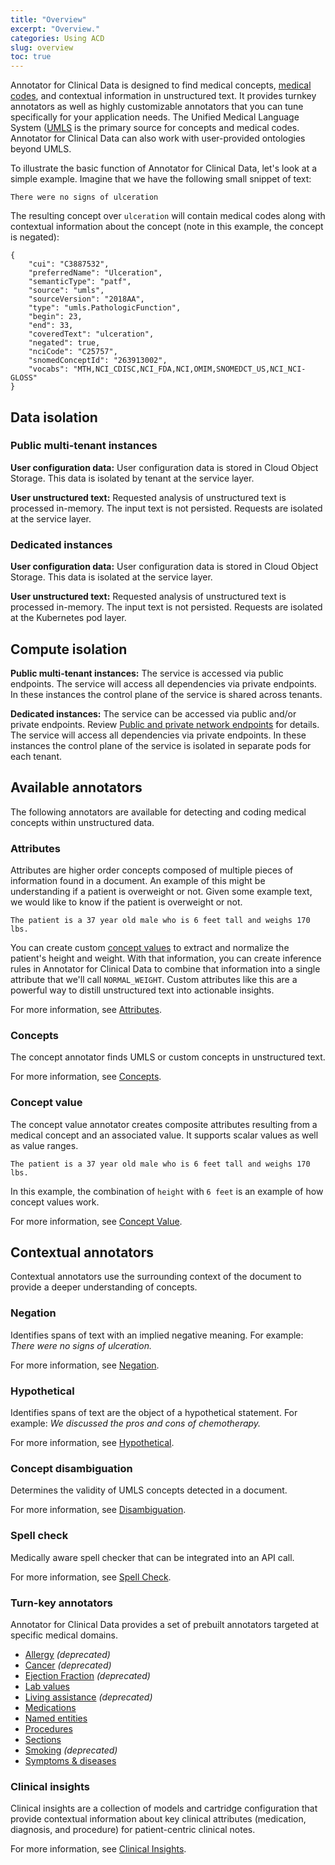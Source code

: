 ```yaml
---
title: "Overview"
excerpt: "Overview."
categories: Using ACD
slug: overview
toc: true
---
```

<!-- ---

copyright:
  years: 2020
lastupdated: "2020-04-01"

keywords: annotator clinical data, clinical data, annotation

subcollection: wh-acd

--- -->

<!-- # Overview -->

Annotator for Clinical Data is designed to find medical concepts, [medical codes](/clouddocs/medical_codes/), and contextual information in unstructured text. It provides turnkey annotators as well as highly customizable annotators that you can tune specifically for your application needs.  The Unified Medical Language System ([UMLS](https://www.nlm.nih.gov/research/umls/) is the primary source for concepts and medical codes. Annotator for Clinical Data can also work with user-provided ontologies beyond UMLS.  

To illustrate the basic function of Annotator for Clinical Data, let's look at a simple example.  Imagine that we have the following small snippet of text:

```
There were no signs of ulceration
```

The resulting concept over `ulceration` will contain medical codes along with contextual information about the concept (note in this example, the concept is negated):

```
{
    "cui": "C3887532",
    "preferredName": "Ulceration",
    "semanticType": "patf",
    "source": "umls",
    "sourceVersion": "2018AA",
    "type": "umls.PathologicFunction",
    "begin": 23,
    "end": 33,
    "coveredText": "ulceration",
    "negated": true,
    "nciCode": "C25757",
    "snomedConceptId": "263913002",
    "vocabs": "MTH,NCI_CDISC,NCI_FDA,NCI,OMIM,SNOMEDCT_US,NCI_NCI-GLOSS"
}
```

## Data isolation

### Public multi-tenant instances

**User configuration data:** User configuration data is stored in Cloud Object Storage. This data is isolated by tenant at the service layer.

**User unstructured text:** Requested analysis of unstructured text is processed in-memory. The input text is not persisted. Requests are isolated at the service layer.

### Dedicated instances

**User configuration data:** User configuration data is stored in Cloud Object Storage. This data is isolated at the service layer.

**User unstructured text:** Requested analysis of unstructured text is processed in-memory. The input text is not persisted. Requests are isolated at the Kubernetes pod layer.

## Compute isolation

**Public multi-tenant instances:** The service is accessed via public endpoints. The service will access all dependencies via private endpoints. In these instances the control plane of the service is shared across tenants.

**Dedicated instances:** The service can be accessed via public and/or private endpoints. Review [Public and private network endpoints](/about/overview/) for details. The service will access all dependencies via private endpoints. In these instances the control plane of the service is isolated in separate pods for each tenant.

## Available annotators

The following annotators are available for detecting and coding medical concepts within unstructured data.

### Attributes

Attributes are higher order concepts composed of multiple pieces of information found in a document.  An example of this might be understanding if a patient is overweight or not.  Given some example text, we would like to know if the patient is overweight or not.

```
The patient is a 37 year old male who is 6 feet tall and weighs 170 lbs.
```

You can create custom [concept values](/clouddocs/annotator_concept_value/) to extract and normalize the patient's height and weight.  With that information, you can create inference rules in Annotator for Clinical Data to combine that information into a single attribute that we'll call `NORMAL_WEIGHT`.  Custom attributes like this are a powerful way to distill unstructured text into actionable insights.

For more information, see [Attributes](/clouddocs/annotator_attribute_detection/).

### Concepts

The concept annotator finds UMLS or custom concepts in unstructured text.

For more information, see [Concepts](/clouddocs/annotator_concept_detection/).

### Concept value

The concept value annotator creates composite attributes resulting from a medical concept and an associated value.  It supports scalar values as well as value ranges.  

```
The patient is a 37 year old male who is 6 feet tall and weighs 170 lbs.
```

In this example, the combination of `height` with `6 feet` is an example of how concept values work.

For more information, see [Concept Value](/clouddocs/annotator_concept_value/).

## Contextual annotators

Contextual annotators use the surrounding context of the document to provide a deeper understanding of concepts.

### Negation

Identifies spans of text with an implied negative meaning.  For example: _There were no signs of ulceration._

For more information, see [Negation](/clouddocs/annotator_negation_detection/).

### Hypothetical

Identifies spans of text are the object of a hypothetical statement.  For example: _We discussed the pros and cons of chemotherapy._

For more information, see [Hypothetical](/clouddocs/annotator_hypothetical_detection/).

### Concept disambiguation

Determines the validity of UMLS concepts detected in a document.

For more information, see [Disambiguation](/clouddocs/annotator_concept_disambiguation/).

### Spell check

Medically aware spell checker that can be integrated into an API call.

For more information, see [Spell Check](/clouddocs/annotator_spell_check/).

### Turn-key annotators

 Annotator for Clinical Data provides a set of prebuilt annotators targeted at specific medical domains.

* [Allergy](/clouddocs/annotator_allergy/) _(deprecated)_
* [Cancer](/clouddocs/annotator_cancer/) _(deprecated)_
* [Ejection Fraction](/clouddocs/annotator_ejection_fraction/) _(deprecated)_
* [Lab values](/clouddocs/annotator_lab_values)
* [Living assistance](/clouddocs/annotator_living_assistance/) _(deprecated)_
* [Medications](/clouddocs/annotator_medication/)
* [Named entities](/clouddocs/annotator_named_entities/)
* [Procedures](/clouddocs/annotator_procedure/)
* [Sections](/clouddocs/annotator_sections/)
* [Smoking](/clouddocs/annotator_smoking/) _(deprecated)_
* [Symptoms & diseases](/clouddocs/annotator_symptom_disease/)

### Clinical insights

Clinical insights are a collection of models and cartridge configuration that provide contextual information about key clinical attributes (medication, diagnosis, and procedure) for patient-centric clinical notes.

For more information, see [Clinical Insights](/clouddocs/clinical_insights_overview/).
